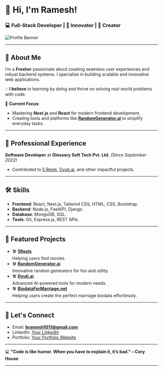 # 👋 Hi, I'm Ramesh!  
### 💻 Full-Stack Developer | 🚀 Innovator | 🌟 Creator  

![Profile Banner](https://github.com/Ramesh-Bojanapu-1011)

---

## 🚀 About Me  
I’m a **Fresher** passionate about creating seamless user experiences and robust backend systems. I specialize in building scalable and innovative web applications.  

💡 **I believe** in learning by doing and thrive on solving real-world problems with code.  

🌱 **Current Focus**:  
- Mastering **Next.js** and **React** for modern frontend development.  
- Creating tools and platforms like **[RandomGenerator.ai](https://randomgenerator.ai)** to simplify everyday tasks.

---

## 💼 Professional Experience  
**Software Developer** at **Glossary Soft Tech Pvt. Ltd.** *(Since September 2022)*  
- Contributed to [5 Reels](https://www.5reels.com/), [Dyuti.ai](https://dyuti.ai/), and other impactful projects.  

---

## 🛠 Skills  
- **Frontend**: React, Next.js, Tailwind CSS, HTML, CSS, Bootstrap.  
- **Backend**: Node.js, FastAPI, Django.  
- **Database**: MongoDB, SQL.  
- **Tools**: Git, Express.js, REST APIs.  

---

## 🌟 Featured Projects  
- 🛠️ [**5Reels**](https://www.5reels.com/)  
  Helping users find movies.  
- 🛠️ [**RandomGenerator.ai**](https://randomgenerator.ai)  
  Innovative random generators for fun and utility.  
- 🛠️ [**Dyuti.ai**](https://dyuti.ai)  
  Advanced AI-powered tools for modern needs.  
- 🛠️ [**BiodataForMarriage.net**](https://biodataformarriage.net)  
  Helping users create the perfect marriage biodata effortlessly.


---

## 📢 Let's Connect  
- Email: **[bramesh1011@gmail.com](mailto:bramesh1011@gmail.com)**  
- LinkedIn: [Your LinkedIn](https://www.linkedin.com/in/ramesh-bojanapu-a5674819a/)  
- Portfolio: [Your Portfolio Website](https://my-portfolio-theta-six-21.vercel.app/)

---

💻 **"Code is like humor. When you have to explain it, it’s bad." – Cory House**  

---


